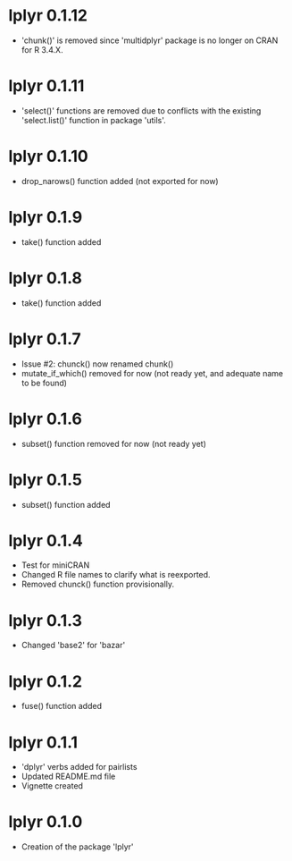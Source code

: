 # lplyr 0.1.12

* 'chunk()' is removed since 'multidplyr' package is no longer on CRAN 
for R 3.4.X. 


# lplyr 0.1.11

* 'select()' functions are removed due to conflicts with the existing 
'select.list()' function in package 'utils'. 


# lplyr 0.1.10

* drop_narows() function added (not exported for now)


# lplyr 0.1.9

* take() function added


# lplyr 0.1.8

* take() function added


# lplyr 0.1.7

* Issue #2: chunck() now renamed chunk()
* mutate_if_which() removed for now (not ready yet, 
and adequate name to be found)


# lplyr 0.1.6

* subset() function removed for now (not ready yet)


# lplyr 0.1.5

* subset() function added


# lplyr 0.1.4

* Test for miniCRAN
* Changed R file names to clarify what is reexported. 
* Removed chunck() function provisionally. 


# lplyr 0.1.3

* Changed 'base2' for 'bazar'


# lplyr 0.1.2

* fuse() function added


# lplyr 0.1.1

* 'dplyr' verbs added for pairlists
* Updated README.md file
* Vignette created


# lplyr 0.1.0

* Creation of the package 'lplyr'
